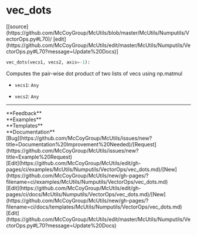 # <a id="McUtils.Numputils.VectorOps.vec_dots">vec_dots</a>
<div class="docs-source-link" markdown="1">
[[source](https://github.com/McCoyGroup/McUtils/blob/master/McUtils/Numputils/VectorOps.py#L70)/
[edit](https://github.com/McCoyGroup/McUtils/edit/master/McUtils/Numputils/VectorOps.py#L70?message=Update%20Docs)]
</div>

```python
vec_dots(vecs1, vecs2, axis=-1): 
```
Computes the pair-wise dot product of two lists of vecs using np.matmul
  - `vecs1`: `Any`
    > 
  - `vecs2`: `Any`
    > 











---


<div markdown="1" class="text-secondary">
<div class="container">
  <div class="row">
   <div class="col" markdown="1">
**Feedback**   
</div>
   <div class="col" markdown="1">
**Examples**   
</div>
   <div class="col" markdown="1">
**Templates**   
</div>
   <div class="col" markdown="1">
**Documentation**   
</div>
   <div class="col" markdown="1">
   
</div>
   <div class="col" markdown="1">
   
</div>
   <div class="col" markdown="1">
   
</div>
</div>
  <div class="row">
   <div class="col" markdown="1">
[Bug](https://github.com/McCoyGroup/McUtils/issues/new?title=Documentation%20Improvement%20Needed)/[Request](https://github.com/McCoyGroup/McUtils/issues/new?title=Example%20Request)   
</div>
   <div class="col" markdown="1">
[Edit](https://github.com/McCoyGroup/McUtils/edit/gh-pages/ci/examples/McUtils/Numputils/VectorOps/vec_dots.md)/[New](https://github.com/McCoyGroup/McUtils/new/gh-pages/?filename=ci/examples/McUtils/Numputils/VectorOps/vec_dots.md)   
</div>
   <div class="col" markdown="1">
[Edit](https://github.com/McCoyGroup/McUtils/edit/gh-pages/ci/docs/McUtils/Numputils/VectorOps/vec_dots.md)/[New](https://github.com/McCoyGroup/McUtils/new/gh-pages/?filename=ci/docs/templates/McUtils/Numputils/VectorOps/vec_dots.md)   
</div>
   <div class="col" markdown="1">
[Edit](https://github.com/McCoyGroup/McUtils/edit/master/McUtils/Numputils/VectorOps.py#L70?message=Update%20Docs)   
</div>
   <div class="col" markdown="1">
   
</div>
   <div class="col" markdown="1">
   
</div>
   <div class="col" markdown="1">
   
</div>
</div>
</div>
</div>